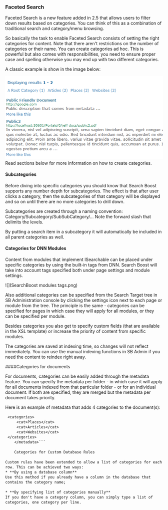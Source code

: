 ### Faceted Search

Faceted Search is a new feature added in 2.5 that allows users to filter down results based on categories. You can think of this as a combination of traditional search and category/menu browsing.

So basically the task to enable Faceted Search consists of setting the right categories for content. Note that there aren't restrictions on the number of categories or their name. You can create categories ad hoc. This is powerful but also comes with responsibilities, you need to ensure proper case and spelling otherwise you may end up with two different categories. 

A classic example is show in the image below:

![](sb-faceted-search.png)
Read sections below for more information on how to create categories.

#### Subcategories

Before diving into specific categories you should know that Search Boost supports any number depth for subcategories. The effect is that after user clicks a category, then the subcategories of that category will be displayed and so on until there are no more categories to drill down.

Subcategories are created through a naming convention: Category/Subcategory/SubSubCategory/...
Note the forward slash that delimits the levels.

By putting a search item in a subcategory it will automatically be included in all parent categories as well.

#### Categories for DNN Modules

Content from modules that implement ISearchable can be placed under specific categories by using the built-in tags from DNN. Search Boost will take into account tags specified both under page settings and module settings.

![](SearchBoost modules tags.png)

Also additional categories can be specified from the Search Target tree in SB Administration console by clicking the settings icon next to each page or module from the tree. The principle is the same - categories can be specified for pages in which case they will apply for all modules, or they can be specified per module.

Besides categories you also get to specify custom fields (that are available in the XSL template) or increase the priority of content from specific modules.

The categories are saved at indexing time, so changes will not reflect immediately. You can use the manual indexing functions in SB Admin if you need the content to reindex right away.

####Categories for documents

For documents, categories can be easily added through the metadata feature.
You can specify the metadata per folder - in which case it will apply for all documents indexed from that particular folder - or for an individual document. If both are specified, they are merged but the metadata per document takes priority.

Here is an example of metadata that adds 4 categories to the document(s):

```    <metadata>
 <categories>
     <cat>Places</cat>
     <cat>Articles</cat>
     <cat>Websites</cat>
 </categories>
    </metadata>```
    
    Categories for Custom Database Rules

Custom rules have been extended to allow a list of categories for each row. This can be achieved two ways:
* **By using a database column**
Use this method if you already have a column in the database that contains the category name;

* **By specifying list of categories manually**
If you don't have a category column, you can simply type a list of categories, one category per line.